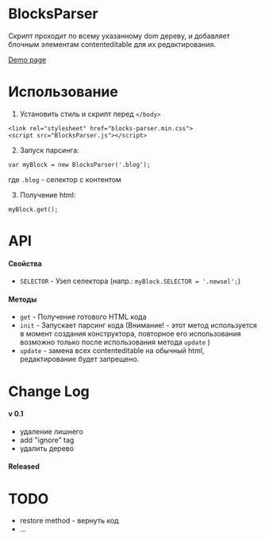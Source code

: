 # BlocksParser
Скрипт проходит по всему указанному dom дереву, и добавляет блочным элементам contenteditable для их редактирования.

[Demo page](http://demo.io/)

# Использование
1. Установить стиль и скрипт перед `</body>`
```
<link rel="stylesheet" href="blocks-parser.min.css">
<script src="BlocksParser.js"></script>
```
2. Запуск парсинга:
```
var myBlock = new BlocksParser('.blog');
```
где `.blog` - селектор с контентом

3. Получение html:
```
myBlock.get();
```

# API

#### Свойства
* `SELECTOR` - Узел селектора (напр.: `myBlock.SELECTOR = '.newsel';`)

#### Методы
* `get` - Получение готового HTML кода
* `init` - Запускает парсинг кода (Внимание! - этот метод используется в момент создания конструктора, повторное его использования возможно только после использования метода `update` )
* `update` - замена всех contenteditable на обычный html, редактирование будет запрещено.

# Change Log

#### v 0.1
* удаление лишнего
* add "ignore" tag
* удалить дерево

#### Released

# TODO
* restore method - вернуть код
* ...
